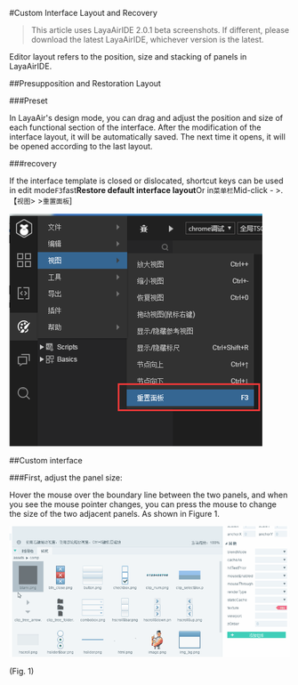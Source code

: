 #Custom Interface Layout and Recovery

> This article uses LayaAirIDE 2.0.1 beta screenshots. If different, please download the latest LayaAirIDE, whichever version is the latest.



Editor layout refers to the position, size and stacking of panels in LayaAirIDE.



##Presupposition and Restoration Layout

###Preset

In LayaAir's design mode, you can drag and adjust the position and size of each functional section of the interface. After the modification of the interface layout, it will be automatically saved. The next time it opens, it will be opened according to the last layout.

###recovery

If the interface template is closed or dislocated, shortcut keys can be used in edit mode`F3`fast**Restore default interface layout**Or in`菜单栏`Mid-click - >.【`视图`> >`重置面板`]

![图片](img/0.png) 















##Custom interface

###First, adjust the panel size:

Hover the mouse over the boundary line between the two panels, and when you see the mouse pointer changes, you can press the mouse to change the size of the two adjacent panels. As shown in Figure 1.

​![图片](img/1.gif)<br/>

(Fig. 1)
